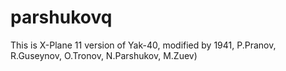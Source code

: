 # parshukovq
This is X-Plane 11 version of Yak-40, modified by 1941, P.Pranov, R.Guseynov, O.Tronov, N.Parshukov, M.Zuev)
